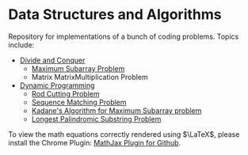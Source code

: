 # Data Structures and Algorithms
Repository for implementations of a bunch of coding problems. Topics include:

- [Divide and Conquer](https://github.com/helloimlixin/Data-Structures-and-Algorithms/tree/master/Divide-and-Conquer)
  - [Maximum Subarray Problem](https://github.com/helloimlixin/Data-Structures-and-Algorithms/tree/master/Divide-and-Conquer/src/Problem1_MaximumSubarray)
  - Matrix MatrixMultiplication Problem
- [Dynamic Programming](https://github.com/helloimlixin/Data-Structures-and-Algorithms/tree/master/Dynamic-Programming)
  - [Rod Cutting Problem](https://github.com/helloimlixin/Data-Structures-and-Algorithms/tree/master/Dynamic-Programming/src/Problem1_RodCutting)
  - [Sequence Matching Problem](https://github.com/helloimlixin/Data-Structures-and-Algorithms/tree/master/Dynamic-Programming/src/Problem2_SequenceMatching)
  - [Kadane's Algorithm for Maximum Subarray problem](https://github.com/helloimlixin/Data-Structures-and-Algorithms/tree/master/Dynamic-Programming/src/Problem3_KadaneAlgorithm)
  - [Longest Palindromic Substring Problem](https://github.com/helloimlixin/Data-Structures-and-Algorithms/tree/master/Dynamic-Programming/src/Problem4_LongestPalindromicSubstring)

To view the math equations correctly rendered using $\LaTeX$, please install the Chrome Plugin: [MathJax Plugin for Github](https://chrome.google.com/webstore/detail/mathjax-plugin-for-github/ioemnmodlmafdkllaclgeombjnmnbima/related).

